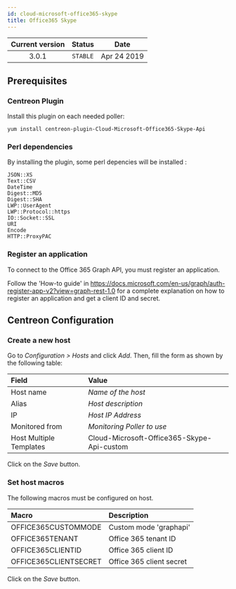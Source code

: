 ```yaml
---
id: cloud-microsoft-office365-skype
title: Office365 Skype
---
```


| Current version | Status | Date |
| :-: | :-: | :-: |
| 3.0.1 | `STABLE` | Apr 24 2019 |

## Prerequisites

### Centreon Plugin

Install this plugin on each needed poller:

``` shell
yum install centreon-plugin-Cloud-Microsoft-Office365-Skype-Api
```

### Perl dependencies

By installing the plugin, some perl depencies will be installed :

    JSON::XS
    Text::CSV
    DateTime
    Digest::MD5
    Digest::SHA
    LWP::UserAgent
    LWP::Protocol::https
    IO::Socket::SSL
    URI
    Encode
    HTTP::ProxyPAC

### Register an application

To connect to the Office 365 Graph API, you must register an application.

Follow the 'How-to guide' in <https://docs.microsoft.com/en-us/graph/auth-register-app-v2?view=graph-rest-1.0> for a
complete explanation on how to register an application and get a client ID and secret.

## Centreon Configuration

### Create a new host

Go to *Configuration \> Hosts* and click *Add*. Then, fill the form as shown by the following table:

| Field                   | Value                                      |
| :---------------------- | :----------------------------------------- |
| Host name               | *Name of the host*                         |
| Alias                   | *Host description*                         |
| IP                      | *Host IP Address*                          |
| Monitored from          | *Monitoring Poller to use*                 |
| Host Multiple Templates | Cloud-Microsoft-Office365-Skype-Api-custom |

Click on the *Save* button.

### Set host macros

The following macros must be configured on host.

| Macro                 | Description              |
| :-------------------- | :----------------------- |
| OFFICE365CUSTOMMODE   | Custom mode 'graphapi'   |
| OFFICE365TENANT       | Office 365 tenant ID     |
| OFFICE365CLIENTID     | Office 365 client ID     |
| OFFICE365CLIENTSECRET | Office 365 client secret |

Click on the *Save* button.

